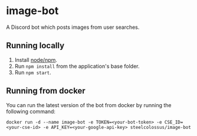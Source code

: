 # image-bot
A Discord bot which posts images from user searches.

## Running locally
1. Install [node/npm](https://nodejs.org).
2. Run `npm install` from the application's base folder.
3. Run `npm start`.

## Running from docker
You can run the latest version of the bot from docker by running the following command:
```
docker run -d --name image-bot -e TOKEN=<your-bot-token> -e CSE_ID=<your-cse-id> -e API_KEY=<your-google-api-key> steelcolossus/image-bot
```
